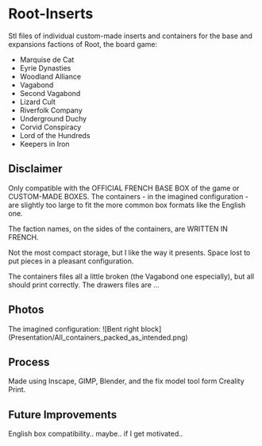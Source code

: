 # Root-Inserts

Stl files of individual custom-made inserts and containers for the base and expansions factions of Root, the board game:
- Marquise de Cat
- Eyrie Dynasties
- Woodland Alliance
- Vagabond
- Second Vagabond
- Lizard Cult
- Riverfolk Company
- Underground Duchy
- Corvid Conspiracy
- Lord of the Hundreds
- Keepers in Iron

## Disclaimer

Only compatible with the OFFICIAL FRENCH BASE BOX of the game or CUSTOM-MADE BOXES. The containers - in the imagined configuration - are slightly too large to fit the more common box formats like the English one.

The faction names, on the sides of the containers, are WRITTEN IN FRENCH.

Not the most compact storage, but I like the way it presents. Space lost to put pieces in a pleasant configuration.

The containers files all a little broken (the Vagabond one especially), but all should print correctly.
The drawers files are ...

 ## Photos

<div align='center'>
  <src='Stl/Containers/container-Marquise_de_Cat.stl' height="225px">
  <src='Stl/Drawers/drawer-Marquise_de_Cat.stl' height="225px">
</div>
The imagined configuration:
![Bent right block](Presentation/All_containers_packed_as_intended.png)

## Process

Made using Inscape, GIMP, Blender, and the fix model tool form Creality Print.

## Future Improvements

English box compatibility.. maybe.. if I get motivated..
